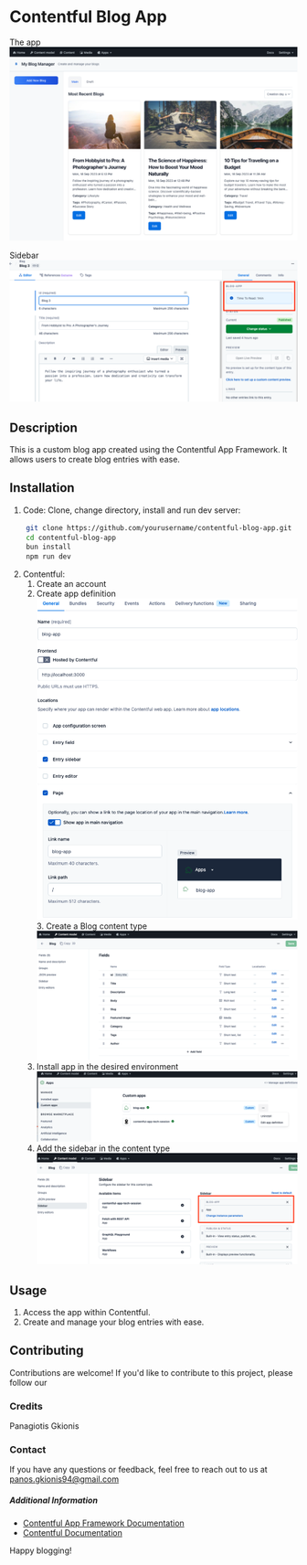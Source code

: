 
# Contentful Blog App

The app
![enter image description here](https://github.com/tvnisp/contentful-blog-app/blob/master/assets/the-app.png?raw=true)

Sidebar
![enter image description here](https://github.com/tvnisp/contentful-blog-app/blob/master/assets/sidebar.png?raw=true)

## Description

This is a custom blog app created using the Contentful App Framework. It allows users to create blog entries with ease.

## Installation

 1. Code: Clone, change directory, install and run dev server:
```bash
	git clone https://github.com/yourusername/contentful-blog-app.git
	cd contentful-blog-app
	bun install
	npm run dev
   ```
   2. Contentful: 
	   1. Create an account
	   2. Create app definition
	 ![enter image description here](https://github.com/tvnisp/contentful-blog-app/blob/master/assets/app%20definition.png?raw=true)
	 3. Create a Blog content type
	 ![enter image description here](https://github.com/tvnisp/contentful-blog-app/blob/master/assets/content-model.png?raw=true)
	   4. Install app in the desired environment
	   ![enter image description here](https://github.com/tvnisp/contentful-blog-app/blob/master/assets/install.png?raw=true)
	   5. Add the sidebar in the content type
	   ![enter image description here](https://github.com/tvnisp/contentful-blog-app/blob/master/assets/sidebar-add.png?raw=true)

## Usage

 1. Access the app within Contentful.
 2. Create and manage your blog entries with ease.

## Contributing
Contributions are welcome! If you'd like to contribute to this project, please follow our

### Credits
Panagiotis Gkionis

### Contact
If you have any questions or feedback, feel free to reach out to us at
panos.gkionis94@gmail.com

##### Additional Information
-   [Contentful App Framework Documentation](https://contentful.com/docs/app-framework)
-   [Contentful Documentation](https://contentful.com/docs)

Happy blogging!
   
